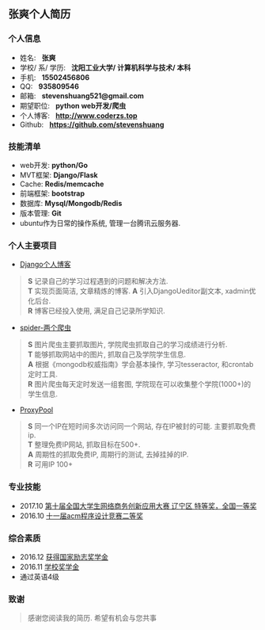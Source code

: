 ## 张爽个人简历

### 个人信息
* 姓名:  &nbsp;&nbsp;__张爽__
* 学校/ 系/ 学历:  &nbsp;&nbsp;__沈阳工业大学/ 计算机科学与技术/ 本科__
* 手机: &nbsp;&nbsp;__15502456806__
* QQ: &nbsp;&nbsp;__935809546__
* 邮箱:  &nbsp;&nbsp;__stevenshuang521@gmail.com__
* 期望职位: &nbsp;&nbsp;__python web开发/爬虫__
* 个人博客:  &nbsp;&nbsp;__http://www.coderzs.top__
* Github:  &nbsp;&nbsp;__https://github.com/stevenshuang__

### 技能清单
* web开发: __python/Go__
* MVT框架: __Django/Flask__
* Cache: __Redis/memcache__
* 前端框架: __bootstrap__
* 数据库: __Mysql/Mongodb/Redis__
* 版本管理: __Git__
* ubuntu作为日常的操作系统, 管理一台腾讯云服务器.

### 个人主要项目
* [Django个人博客](https://github.com/stevenshuang/DjangoBlog)
> **S** 记录自己的学习过程遇到的问题和解决方法.  
> **T** 实现页面简洁, 文章精炼的博客.
> **A** 引入DjangoUeditor副文本, xadmin优化后台.  
> **R** 博客已经投入使用, 满足自己记录所学知识.  

* [spider-两个爬虫](https://github.com/stevenshuang/spider)
> **S** 图片爬虫主要抓取图片, 学院爬虫抓取自己的学习成绩进行分析.  
> **T** 能够抓取网站中的图片, 抓取自己及学院学生信息.  
> **A** 根据《mongodb权威指南》学会基本操作, 学习tesseractor, 和crontab定时工具.  
> **R** 图片爬虫每天定时发送一组套图, 学院现在可以收集整个学院(1000+)的学生信息.  

* [ProxyPool](https://github.com/stevenshuang/ProxyPool)
> **S** 同一个IP在短时间多次访问同一个网站, 存在IP被封的可能. 主要抓取免费ip.  
> **T** 整理免费IP网站, 抓取目标在500+.  
> **A** 周期性的抓取免费IP, 周期行的测试, 去掉挂掉的IP.  
> **R** 可用IP 100+  


### 专业技能
* 2017.10 [第十届全国大学生网络商务创新应用大赛 辽宁区 特等奖，全国一等奖](images/2017-全国大学生网络商务创新应用大赛.jpg)
* 2016.10 [十一届acm程序设计竞赛二等奖](images/校acm.jpg)

### 综合素质
* 2016.12 [获得国家励志奖学金](images/国家励志奖学金.jpg)
* 2016.11 [学校奖学金](images/学校奖学金.jpg)
* 通过英语4级

### 致谢
> 感谢您阅读我的简历. 希望有机会与您共事

